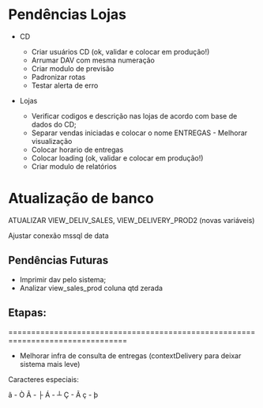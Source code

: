 ﻿# Pendências Lojas
- CD
  * Criar usuários CD (ok, validar e colocar em produção!)
  * Arrumar DAV com mesma numeração
  * Criar modulo de previsão
  * Padronizar rotas
  * Testar alerta de erro

- Lojas
  * Verificar codigos e descrição nas lojas de acordo com base de dados do CD;
  * Separar vendas iniciadas e colocar o nome ENTREGAS - Melhorar visualização
  * Colocar horario de entregas
  * Colocar loading (ok, validar e colocar em produção!)
  * Criar modulo de relatórios

# Atualização de banco

ATUALIZAR VIEW_DELIV_SALES, VIEW_DELIVERY_PROD2 (novas variáveis)

Ajustar conexão mssql de data


## Pendências Futuras
* Imprimir dav pelo sistema;
* Analizar view_sales_prod coluna qtd zerada
## Etapas:
================================================================================

- Melhorar infra de consulta de entregas (contextDelivery para deixar sistema mais leve)

Caracteres especiais:

ã - Ò
Ã - ├
Á - ┴
Ç - Ã
ç - þ
